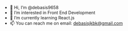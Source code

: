 - 👋 Hi, I’m @debasis9658
- 👀 I’m interested in Front End Development
- 🌱 I’m currently learning React.js
- 📫 You can reach me on email: debasisjkbk@gmail.com

<!---
debasis9658/debasis9658 is a ✨ special ✨ repository because its `README.md` (this file) appears on your GitHub profile.
You can click the Preview link to take a look at your changes.
--->
